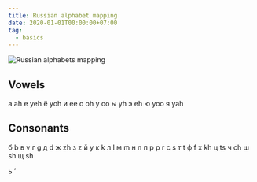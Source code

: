 ```yaml
---
title: Russian alphabet mapping
date: 2020-01-01T00:00:00+07:00
tag:
  - basics
---
```


![Russian alphabets mapping](https://wikitravel.org/upload/shared//thumb/8/82/Russian_alphabet.png/200px-Russian_alphabet.png)

## Vowels

a ah
e yeh
ё yoh
и ee
o oh
у oo
ы yh
э eh
ю yoo
я yah

## Consonants

б b
в v
г g
д d
ж zh
з z
й y
к k
л l
м m
н n
п p
р r
с s
т t
ф f
х kh
ц ts
ч ch
ш sh
щ sh

ь ’
